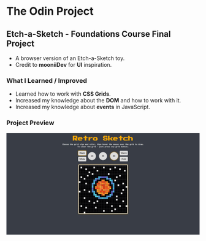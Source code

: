 # The Odin Project

## Etch-a-Sketch - Foundations Course Final Project

- A browser version of an Etch-a-Sketch toy.
- Credit to **mooniiDev** for **UI** inspiration.

### What I Learned / Improved

- Learned how to work with **CSS Grids**.
- Increased my knowledge about the **DOM** and how to work with it.
- Increased my knowledge about **events** in JavaScript.

### Project Preview

![Etch-a-Sketch toy in action](./images/my-masterpiece.jpg)
